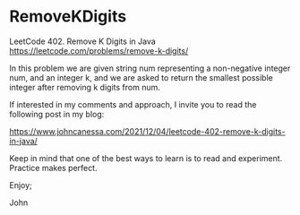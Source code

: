 # RemoveKDigits
LeetCode 402. Remove K Digits in Java
https://leetcode.com/problems/remove-k-digits/

In this problem we are given string num representing a non-negative integer num, 
and an integer k, and we are asked to return the smallest possible integer after 
removing k digits from num.

 If interested in my comments and approach, I invite you to read the following
 post in my blog:
 
https://www.johncanessa.com/2021/12/04/leetcode-402-remove-k-digits-in-java/
 
 Keep in mind that one of the best ways to learn is to read and experiment.
 Practice makes perfect.
 
 Enjoy;
 
 John

